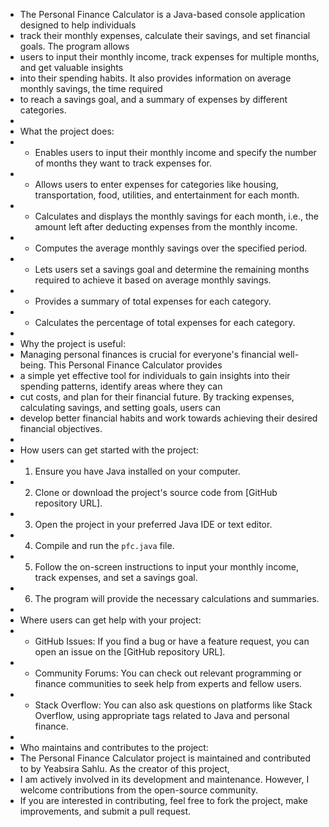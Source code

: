  * The Personal Finance Calculator is a Java-based console application designed to help individuals
 * track their monthly expenses, calculate their savings, and set financial goals. The program allows
 * users to input their monthly income, track expenses for multiple months, and get valuable insights
 * into their spending habits. It also provides information on average monthly savings, the time required
 * to reach a savings goal, and a summary of expenses by different categories.
 * 
 * What the project does:
 * - Enables users to input their monthly income and specify the number of months they want to track expenses for.
 * - Allows users to enter expenses for categories like housing, transportation, food, utilities, and entertainment for each month.
 * - Calculates and displays the monthly savings for each month, i.e., the amount left after deducting expenses from the monthly income.
 * - Computes the average monthly savings over the specified period.
 * - Lets users set a savings goal and determine the remaining months required to achieve it based on average monthly savings.
 * - Provides a summary of total expenses for each category.
 * - Calculates the percentage of total expenses for each category.
 * 
 * Why the project is useful:
 * Managing personal finances is crucial for everyone's financial well-being. This Personal Finance Calculator provides
 * a simple yet effective tool for individuals to gain insights into their spending patterns, identify areas where they can
 * cut costs, and plan for their financial future. By tracking expenses, calculating savings, and setting goals, users can
 * develop better financial habits and work towards achieving their desired financial objectives.
 * 
 * How users can get started with the project:
 * 1. Ensure you have Java installed on your computer.
 * 2. Clone or download the project's source code from [GitHub repository URL].
 * 3. Open the project in your preferred Java IDE or text editor.
 * 4. Compile and run the `pfc.java` file.
 * 5. Follow the on-screen instructions to input your monthly income, track expenses, and set a savings goal.
 * 6. The program will provide the necessary calculations and summaries.
 * 
 * Where users can get help with your project:
 * - GitHub Issues: If you find a bug or have a feature request, you can open an issue on the [GitHub repository URL].
 * - Community Forums: You can check out relevant programming or finance communities to seek help from experts and fellow users.
 * - Stack Overflow: You can also ask questions on platforms like Stack Overflow, using appropriate tags related to Java and personal finance.
 * 
 * Who maintains and contributes to the project:
 * The Personal Finance Calculator project is maintained and contributed to by Yeabsira Sahlu. As the creator of this project,
 * I am actively involved in its development and maintenance. However, I welcome contributions from the open-source community.
 * If you are interested in contributing, feel free to fork the project, make improvements, and submit a pull request.
